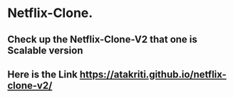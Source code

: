 # Netflix-Clone.
## Check up the Netflix-Clone-V2 that one is Scalable version 
## Here is the Link https://atakriti.github.io/netflix-clone-v2/
